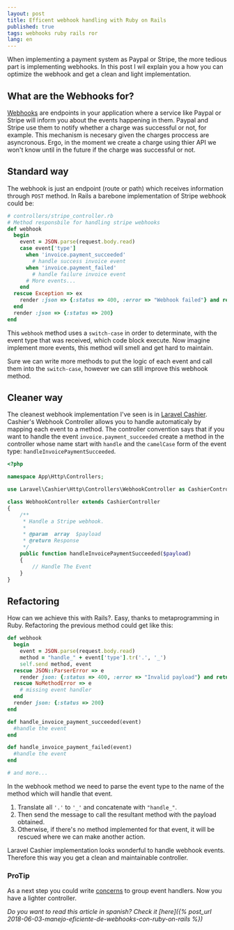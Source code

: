 ```yaml
---
layout: post
title: Efficent webhook handling with Ruby on Rails
published: true
tags: webhooks ruby rails ror
lang: en
---
```


When implementing a payment system as Paypal or Stripe, the more tedious part is implementing webhooks. In this post I wil explain you a how you can optimize the webhook and get a clean and light implementation.

<!-- more -->

## What are the Webhooks for?

[Webhooks](https://en.wikipedia.org/wiki/Webhook) are endpoints in your application where a service like Paypal or Stripe will inform you about the events happening in them. Paypal and Stripe use them to notify whether a charge was successful or not, for example. This mechanism is necesary given the charges proccess are asyncronous. Ergo, in the moment we create a charge using thier API we won't know until in the future if the charge was successful or not.

## Standard way

The webhook is just an endpoint (route or path) which receives information through `POST` method. In Rails a barebone implementation of Stripe webhook could be:

```ruby
# controllers/stripe_controller.rb
# Method responsbile for handling stripe webhooks
def webhook
  begin
    event = JSON.parse(request.body.read)
    case event['type']
      when 'invoice.payment_succeeded'
        # handle success invoice event
      when 'invoice.payment_failed'
        # handle failure invoice event
      # More events...
    end
  rescue Exception => ex
    render :json => {:status => 400, :error => "Webhook failed"} and return
  end
  render :json => {:status => 200}
end
```

This `webhook` method uses a `switch-case` in order to determinate, with the event type that was received, which code block execute. Now imagine implement more events, this method will smell and get hard to maintain.

Sure we can write more methods to put the logic of each event and call them into the `switch-case`, however we can still improve this webhook method.

## Cleaner way

The cleanest webhook implementation I've seen is in [Laravel Cashier](https://laravel.com/docs/5.6/billing#defining-webhook-event-handlers). Cashier's Webhook Controller allows you to handle automaticaly by mapping each event to a method. The controller convention says that if you want to handle the event `invoice.payment_succeeded` create a method in the controller whose name start with `handle` and the `camelCase` form of the event type: `handleInvoicePaymentSucceeded`.

```php
<?php

namespace App\Http\Controllers;

use Laravel\Cashier\Http\Controllers\WebhookController as CashierController;

class WebhookController extends CashierController
{
    /**
     * Handle a Stripe webhook.
     *
     * @param  array  $payload
     * @return Response
     */
    public function handleInvoicePaymentSucceeded($payload)
    {
        // Handle The Event
    }
}
```

## Refactoring

How can we achieve this with Rails?. Easy, thanks to metaprogramming in Ruby. Refactoring the previous method could get like this:

```ruby
def webhook
  begin
    event = JSON.parse(request.body.read)
    method = "handle_" + event['type'].tr('.', '_')
    self.send method, event
  rescue JSON::ParserError => e
    render json: {:status => 400, :error => "Invalid payload"} and return
  rescue NoMethodError => e
    # missing event handler
  end
  render json: {:status => 200}
end

def handle_invoice_payment_succeeded(event)
  #handle the event
end

def handle_invoice_payment_failed(event)
  #handle the event
end

# and more...
```

In the webhook method we need to parse the event type to the name of the method which will handle that event.

1. Translate all `'.'` to `'_'` and concatenate with `"handle_"`.
2. Then send the message to call the resultant method with the payload obtained.
3. Otherwise, if there's no method implemented for that event, it will be rescued where we can make another action.

Laravel Cashier implementation looks wonderful to handle webhook events. Therefore this way you get a clean and maintainable controller.

### ProTip

As a next step you could write [concerns](http://api.rubyonrails.org/classes/ActiveSupport/Concern.html) to group event handlers. Now you have a lighter controller.

_Do you want to read this article in spanish? Check it [here]({% post_url 2018-06-03-manejo-eficiente-de-webhooks-con-ruby-on-rails %})_

